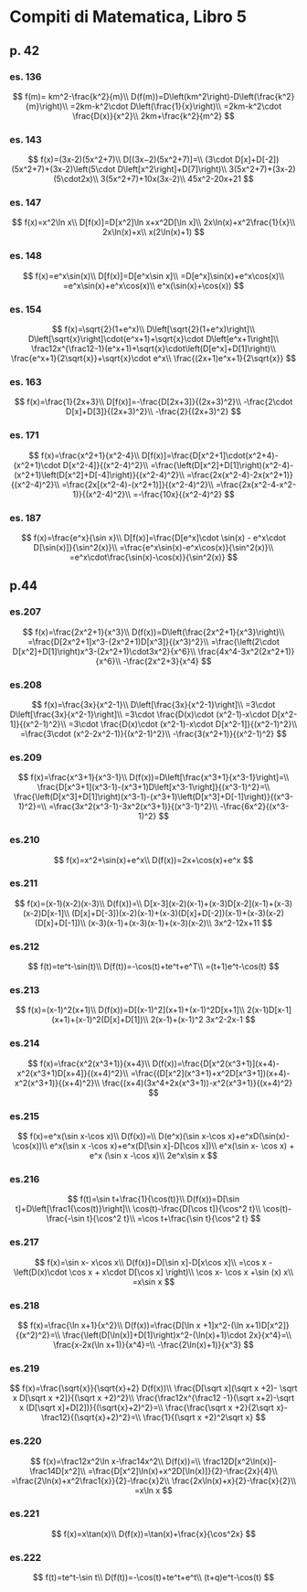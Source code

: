 # Compiti di Matematica, Libro $5$
## p. 42
### es. 136
$$
f(m)= km^2-\frac{k^2}{m}\\
D(f(m))=D\left(km^2\right)-D\left(\frac{k^2}{m}\right)\\
=2km-k^2\cdot D\left(\frac{1}{x}\right)\\
=2km-k^2\cdot \frac{D(x)}{x^2}\\
2km+\frac{k^2}{m^2}
$$
### es. 143
$$
f(x)=(3x-2)(5x^2+7)\\
D[(3x−2)(5x^2+7)]=\\
(3\cdot D[x]+D[-2])(5x^2+7)+(3x-2)\left(5\cdot D\left[x^2\right]+D[7]\right)\\
3(5x^2+7)+(3x-2)(5\cdot2x)\\
3(5x^2+7)+10x(3x-2)\\
45x^2-20x+21
$$
### es. 147
$$
f(x)=x^2\ln x\\
D[f(x)]=D[x^2]\ln x+x^2D[\ln x]\\
2x\ln(x)+x^2\frac{1}{x}\\
2x\ln(x)+x\\
x(2\ln(x)+1)
$$
### es. 148
$$
f(x)=e^x\sin(x)\\
D[f(x)]=D[e^x\sin x]\\
=D[e^x]\sin(x)+e^x\cos(x)\\
=e^x\sin(x)+e^x\cos(x)\\
e^x(\sin(x)+\cos(x))
$$
### es. 154
$$
f(x)=\sqrt{2}(1+e^x)\\
D\left[\sqrt{2}(1+e^x)\right]\\
D\left[\sqrt{x}\right]\cdot(e^x+1)+\sqrt{x}\cdot D\left[e^x+1\right]\\
\frac12x^{\frac12-1}(e^x+1)+\sqrt{x}\cdot\left(D[e^x]+D[1]\right)\\
\frac{e^x+1}{2\sqrt{x}}+\sqrt{x}\cdot e^x\\
\frac{(2x+1)e^x+1}{2\sqrt{x}}
$$
### es. 163
$$
f(x)=\frac{1}{2x+3}\\
D[f(x)]=-\frac{D[2x+3]}{(2x+3)^2}\\
-\frac{2\cdot D[x]+D[3]}{(2x+3)^2}\\
-\frac{2}{(2x+3)^2}
$$
### es. 171
$$
f(x)=\frac{x^2+1}{x^2-4}\\
D[f(x)]=\frac{D[x^2+1]\cdot(x^2+4)-(x^2+1)\cdot D[x^2-4]}{(x^2-4)^2}\\
=\frac{\left(D[x^2]+D[1]\right)(x^2-4)-(x^2+1)\left(D[x^2]+D[-4]\right)}{(x^2-4)^2}\\
=\frac{2x(x^2-4)-2x(x^2+1)}{(x^2-4)^2}\\
=\frac{2x[(x^2-4)-(x^2+1)]}{(x^2-4)^2}\\
=\frac{2x(x^2-4-x^2-1)}{(x^2-4)^2}\\
=-\frac{10x}{(x^2-4)^2}
$$
### es. 187
$$
f(x)=\frac{e^x}{\sin x}\\
D[f(x)]=\frac{D[e^x]\cdot \sin(x) - e^x\cdot D[\sin(x)]}{\sin^2(x)}\\
=\frac{e^x\sin(x)-e^x\cos(x)}{\sin^2(x)}\\
=e^x\cdot\frac{\sin(x)-\cos(x)}{\sin^2(x)}
$$
## p.44
### es.207
$$
f(x)=\frac{2x^2+1}{x^3}\\
D(f(x))=D\left(\frac{2x^2+1}{x^3}\right)\\
=\frac{D[2x^2+1]x^3-(2x^2+1)D[x^3]}{(x^3)^2}\\
=\frac{\left(2\cdot D[x^2]+D[1]\right)x^3-(2x^2+1)\cdot3x^2}{x^6}\\
\frac{4x^4-3x^2(2x^2+1)}{x^6}\\
-\frac{2x^2+3}{x^4}
$$
### es.208
$$
f(x)=\frac{3x}{x^2-1}\\
D\left[\frac{3x}{x^2-1}\right]\\
=3\cdot D\left[\frac{3x}{x^2-1}\right]\\
=3\cdot \frac{D(x)\cdot (x^2-1)-x\cdot D[x^2-1]}{(x^2-1)^2}\\
=3\cdot \frac{D(x)\cdot (x^2-1)-x\cdot D[x^2-1]}{(x^2-1)^2}\\
=\frac{3\cdot (x^2-2x^2-1)}{(x^2-1)^2}\\
-\frac{3(x^2+1)}{(x^2-1)^2}
$$
### es.209
$$
f(x)=\frac{x^3+1}{x^3-1}\\
D(f(x))=D\left[\frac{x^3+1}{x^3-1}\right]=\\
\frac{D[x^3+1](x^3-1)-(x^3+1)D\left[x^3-1\right]}{(x^3-1)^2}=\\
\frac{\left(D[x^3]+D[1]\right)(x^3-1)-(x^3+1)\left(D[x^3]+D[-1]\right)}{(x^3-1)^2}=\\
=\frac{3x^2(x^3-1)-3x^2(x^3+1)}{(x^3-1)^2}\\
-\frac{6x^2}{(x^3-1)^2}
$$
### es.210
$$
f(x)=x^2+\sin(x)+e^x\\
D(f(x))=2x+\cos(x)+e^x
$$
### es.211
$$
f(x)=(x-1)(x-2)(x-3)\\
D(f(x))=\\
D[x-3](x-2)(x-1)+(x-3)D[x-2](x-1)+(x-3)(x-2)D[x-1]\\
(D[x]+D[-3])(x-2)(x-1)+(x-3)(D[x]+D[-2])(x-1)+(x-3)(x-2)(D[x]+D[-1])\\
(x-3)(x-1)+(x-3)(x-1)+(x-3)(x-2)\\
3x^2-12x+11
$$
### es.212
$$
f(t)=te^t-\sin(t)\\
D(f(t))=-\cos(t)+te^t+e^T\\
=(t+1)e^t-\cos(t)
$$
### es.213
$$
f(x)=(x-1)^2(x+1)\\
D(f(x))=D[(x-1)^2](x+1)+(x-1)^2D[x+1]\\
2(x-1)D[x-1](x+1)+(x-1)^2(D[x]+D[1])\\
2(x-1)+(x-1)^2
3x^2-2x-1
$$
### es.214
$$
f(x)=\frac{x^2(x^3+1)}{x+4}\\
D(f(x))=\frac{D[x^2(x^3+1)](x+4)-x^2(x^3+1)D[x+4]}{(x+4)^2}\\
=\frac{(D[x^2](x^3+1)+x^2D[x^3+1])(x+4)-x^2(x^3+1)}{(x+4)^2}\\
\frac{(x+4)(3x^4+2x(x^3+1))-x^2(x^3+1)}{(x+4)^2}
$$
### es.215
$$
f(x)=e^x(\sin x-\cos x)\\
D(f(x))=\\
D(e^x)(\sin x-\cos x)+e^xD(\sin(x)-\cos(x))\\
e^x(\sin x -\cos x)+e^x(D[\sin x]-D[\cos x])\\
e^x(\sin x- \cos x) + e^x (\sin x -\cos x)\\
2e^x\sin x
$$
### es.216
$$
f(t)=\sin t+\frac{1}{\cos(t)}\\
D(f(x))=D[\sin t]+D\left[\frac1{\cos(t)}\right]\\
\cos(t)-\frac{D[\cos t]}{\cos^2 t}\\
\cos(t)-\frac{-\sin t}{\cos^2 t}\\
=\cos t+\frac{\sin t}{\cos^2 t}
$$
### es.217
$$
f(x)=\sin x- x\cos x\\
D(f(x))=D[\sin x]-D[x\cos x]\\
=\cos x  - \left(D(x)\cdot \cos x + x\cdot D[\cos x] \right)\\
\cos x- \cos x +\sin (x) x\\
=x\sin x
$$
### es.218
$$
f(x)=\frac{\ln x+1}{x^2}\\
D(f(x))=\frac{D[\ln x +1]x^2-(\ln x+1)D[x^2]}{(x^2)^2}=\\
\frac{\left(D[\ln(x)]+D[1]\right)x^2-(\ln(x)+1)\cdot 2x}{x^4}=\\
\frac{x-2x(\ln x+1)}{x^4}=\\
-\frac{2\ln(x)+1)}{x^3}
$$
### es.219
$$
f(x)=\frac{\sqrt{x}}{\sqrt{x}+2}
D(f(x))\\
\frac{D[\sqrt x](\sqrt x +2)- \sqrt x D[\sqrt x +2]}{(\sqrt x +2)^2}\\
\frac{\frac12x^{\frac12 -1}(\sqrt x+2)-\sqrt x (D[\sqrt x]+D[2])}{(\sqrt{x}+2)^2}=\\
\frac{\frac{\sqrt x +2}{2\sqrt x}-\frac12}{(\sqrt{x}+2)^2}=\\
\frac{1}{(\sqrt x +2)^2\sqrt x}
$$
### es.220
$$
f(x)=\frac12x^2\ln x-\frac14x^2\\
D(f(x))=\\
\frac12D[x^2\ln(x)]-\frac14D[x^2]\\
=\frac{D[x^2]\ln(x)+x^2D[\ln(x)]}{2}-\frac{2x}{4}\\
=\frac{2\ln(x)+x^2\frac1{x}}{2}-\frac{x}2\\
\frac{2x\ln(x)+x}{2}-\frac{x}{2}\\
=x\ln x
$$
### es.221
$$
f(x)=x\tan(x)\\
D(f(x))=\tan(x)+\frac{x}{\cos^2x}
$$
### es.222
$$
f(t)=te^t-\sin t\\
D(f(t))=-\cos(t)+te^t+e^t\\
(t+q)e^t-\cos(t)
$$
<!--stackedit_data:
eyJoaXN0b3J5IjpbLTUwODU5NTk1Nl19
-->